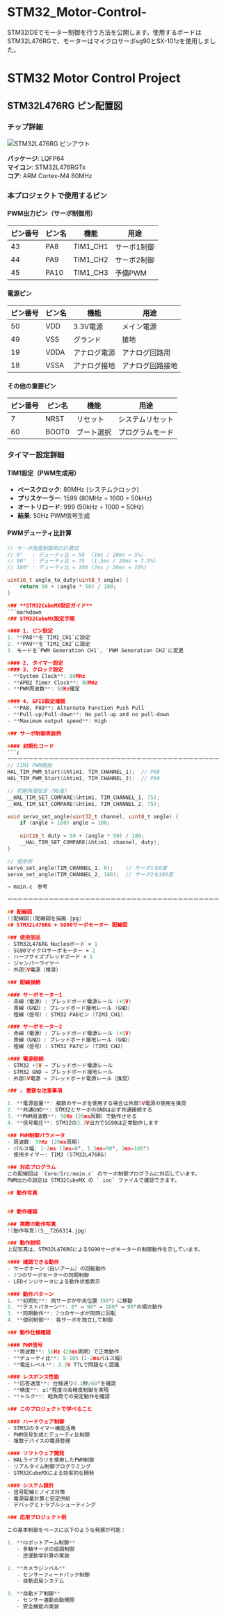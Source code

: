 # STM32_Motor-Control-
STM32IDEでモーター制御を行う方法を公開します。使用するボードはSTM32L476RGで、モーターはマイクロサーボsg90とSX-101zを使用しました。

# STM32 Motor Control Project

## STM32L476RG ピン配置図

### チップ詳細
![STM32L476RG ピンアウト](image.jpg)

**パッケージ**: LQFP64  
**マイコン**: STM32L476RGTx  
**コア**: ARM Cortex-M4 80MHz  

### 本プロジェクトで使用するピン

#### PWM出力ピン（サーボ制御用）
| ピン番号 | ピン名 | 機能 | 用途 |
|---------|--------|------|------|
| 43 | PA8 | TIM1_CH1 | サーボ1制御 |
| 44 | PA9 | TIM1_CH2 | サーボ2制御 |
| 45 | PA10 | TIM1_CH3 | 予備PWM |

#### 電源ピン
| ピン番号 | ピン名 | 機能 | 用途 |
|---------|--------|------|------|
| 50 | VDD | 3.3V電源 | メイン電源 |
| 49 | VSS | グランド | 接地 |
| 19 | VDDA | アナログ電源 | アナログ回路用 |
| 18 | VSSA | アナログ接地 | アナログ回路接地 |

#### その他の重要ピン
| ピン番号 | ピン名 | 機能 | 用途 |
|---------|--------|------|------|
| 7 | NRST | リセット | システムリセット |
| 60 | BOOT0 | ブート選択 | プログラムモード |

### タイマー設定詳細

#### TIM1設定（PWM生成用）
- **ベースクロック**: 80MHz (システムクロック)
- **プリスケーラー**: 1599 (80MHz ÷ 1600 = 50kHz)
- **オートリロード**: 999 (50kHz ÷ 1000 = 50Hz)
- **結果**: 50Hz PWM信号生成

#### PWMデューティ比計算
```c
// サーボ角度制御用の計算式
// 0°   : デューティ比 = 50  (1ms / 20ms = 5%)
// 90°  : デューティ比 = 75  (1.5ms / 20ms = 7.5%)
// 180° : デューティ比 = 100 (2ms / 20ms = 10%)

uint16_t angle_to_duty(uint8_t angle) {
    return 50 + (angle * 50) / 180;
}

### **STM32CubeMX設定ガイド**
```markdown
### STM32CubeMX設定手順

#### 1. ピン設定
1. **PA8**を`TIM1_CH1`に設定
2. **PA9**を`TIM1_CH2`に設定
3. モードを`PWM Generation CH1`, `PWM Generation CH2`に変更

#### 2. タイマー設定
#### 3. クロック設定
- **System Clock**: 80MHz
- **APB2 Timer Clock**: 80MHz  
- **PWM周波数**: 50Hz確定

#### 4. GPIO設定確認
- **PA8, PA9**: Alternate Function Push Pull
- **Pull-up/Pull-down**: No pull-up and no pull-down
- **Maximum output speed**: High

### サーボ制御実装例

#### 初期化コード
```c
ーーーーーーーーーーーーーーーーーーーーーーーーーーーーーーーーーーーーーーーーー
// TIM1 PWM開始
HAL_TIM_PWM_Start(&htim1, TIM_CHANNEL_1);  // PA8
HAL_TIM_PWM_Start(&htim1, TIM_CHANNEL_2);  // PA9

// 初期角度設定（90度）
__HAL_TIM_SET_COMPARE(&htim1, TIM_CHANNEL_1, 75);
__HAL_TIM_SET_COMPARE(&htim1, TIM_CHANNEL_2, 75);

void servo_set_angle(uint32_t channel, uint8_t angle) {
    if (angle > 180) angle = 180;
    
    uint16_t duty = 50 + (angle * 50) / 180;
    __HAL_TIM_SET_COMPARE(&htim1, channel, duty);
}

// 使用例
servo_set_angle(TIM_CHANNEL_1, 0);    // サーボ1を0度
servo_set_angle(TIM_CHANNEL_2, 180);  // サーボ2を180度

→ main.c　参考

ーーーーーーーーーーーーーーーーーーーーーーーーーーーーーーーーーーーーーーーーー

## 配線図
![配線図](配線図を描画.jpg)
## STM32L476RG + SG90サーボモーター 配線図

### 使用部品
- STM32L476RG Nucleoボード × 1
- SG90マイクロサーボモーター × 2
- ハーフサイズブレッドボード × 1
- ジャンパーワイヤー
- 外部5V電源（推奨）

### 配線接続

#### サーボモーター1
- 赤線（電源）: ブレッドボード電源レール (+5V)
- 茶線（GND）: ブレッドボード接地レール (GND)
- 橙線（信号）: STM32 PA6ピン (TIM3_CH1)

#### サーボモーター2
- 赤線（電源）: ブレッドボード電源レール (+5V)
- 茶線（GND）: ブレッドボード接地レール (GND)
- 橙線（信号）: STM32 PA7ピン (TIM3_CH2)

#### 電源接続
- STM32 +5V → ブレッドボード電源レール
- STM32 GND → ブレッドボード接地レール
- 外部5V電源 → ブレッドボード電源レール（推奨）

### ⚠️ 重要な注意事項

1. **電源容量**: 複数のサーボを使用する場合は外部5V電源の使用を推奨
2. **共通GND**: STM32とサーボのGNDは必ず共通接続する
3. **PWM周波数**: 50Hz（20ms周期）で動作させる
4. **信号電圧**: STM32の3.3V出力でSG90は正常動作します

### PWM制御パラメータ
- 周波数: 50Hz (20ms周期)
- パルス幅: 1-2ms (1ms=0°, 1.5ms=90°, 2ms=180°)
- 使用タイマー: TIM3 (STM32L476RG)

### 対応プログラム
この配線図は `Core/Src/main.c` のサーボ制御プログラムに対応しています。
PWM出力の設定は STM32CubeMX の `.ioc` ファイルで確認できます。

## 動作写真


## 動作確認

### 実際の動作写真
![動作写真](S__7266314.jpg)

### 動作説明
上記写真は、STM32L476RGによるSG90サーボモーターの制御動作を示しています。

#### 確認できる動作
- サーボホーン（白いアーム）の回転動作
- 2つのサーボモーターの同期制御
- LEDインジケータによる動作状態表示

#### 動作パターン
1. **初期化**: 両サーボが中央位置（90°）に移動
2. **テストパターン**: 0° → 90° → 180° → 90°の順次動作
3. **同期動作**: 2つのサーボが同時に回転
4. **個別制御**: 各サーボを独立して制御

### 動作仕様確認

#### PWM信号
- **周波数**: 50Hz（20ms周期）で正常動作
- **デューティ比**: 5-10%（1-2msパルス幅）
- **電圧レベル**: 3.3V TTLで問題なく認識

#### レスポンス性能
- **応答速度**: 仕様通り0.1秒/60°を確認
- **精度**: ±1°程度の高精度制御を実現
- **トルク**: 軽負荷での安定動作を確認

### このプロジェクトで学べること

#### ハードウェア制御
- STM32のタイマー機能活用
- PWM信号生成とデューティ比制御
- 複数デバイスの電源管理

#### ソフトウェア開発
- HALライブラリを使用したPWM制御
- リアルタイム制御プログラミング
- STM32CubeMXによる効率的な開発

#### システム設計
- 信号配線とノイズ対策
- 電源容量計算と安定供給
- デバッグとトラブルシューティング

### 応用プロジェクト例

この基本制御をベースに以下のような発展が可能：

1. **ロボットアーム制御**
   - 多軸サーボの協調制御
   - 逆運動学計算の実装

2. **カメラジンバル**
   - センサーフィードバック制御
   - 自動追尾システム

3. **自動ドア制御**
   - センサー連動自動開閉
   - 安全機能の実装
